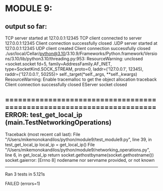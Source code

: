 # MODULE 9:


## output so far:
TCP server started at 127.0.0.1:12345
TCP client connected to server 127.0.0.1:12345
Client connection successfully closed
.UDP server started at 127.0.0.1:12345
UDP client created
Client connection successfully closed
./usr/local/Cellar/python@3.10/3.10.9/Frameworks/Python.framework/Versions/3.10/lib/python3.10/threading.py:953: ResourceWarning: unclosed <socket.socket fd=5, family=AddressFamily.AF_INET, type=SocketKind.SOCK_STREAM, proto=0, laddr=('127.0.0.1', 12345), raddr=('127.0.0.1', 50255)>
  self._target(*self._args, **self._kwargs)
ResourceWarning: Enable tracemalloc to get the object allocation traceback
Client connection successfully closed
EServer socket closed

======================================================================
ERROR: test_get_local_ip (__main__.TestNetworkingOperations)
----------------------------------------------------------------------
Traceback (most recent call last):
  File "/Users/mikemonokandilos/python/module9/test_module9.py", line 39, in test_get_local_ip
    local_ip = get_local_ip()
  File "/Users/mikemonokandilos/python/module9/networking_operations.py", line 6, in get_local_ip
    return socket.gethostbyname(socket.gethostname())
socket.gaierror: [Errno 8] nodename nor servname provided, or not known

----------------------------------------------------------------------
Ran 3 tests in 5.121s

FAILED (errors=1)
